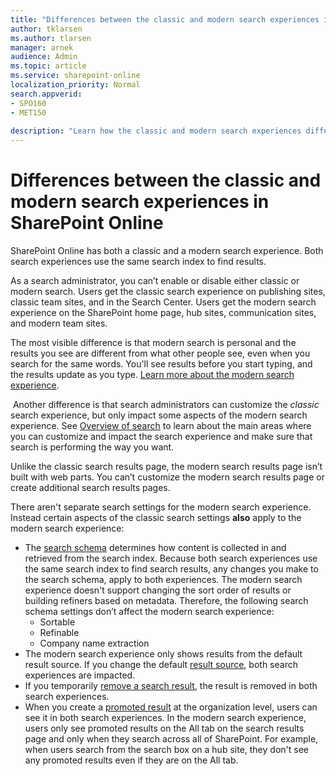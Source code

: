 ```yaml
---
title: "Differences between the classic and modern search experiences in SharePoint Online"
author: tklarsen
ms.author: tlarsen
manager: arnek
audience: Admin
ms.topic: article
ms.service: sharepoint-online
localization_priority: Normal
search.appverid:
- SPO160
- MET150
 
description: "Learn how the classic and modern search experiences differ"
---
```


# Differences between the classic and modern search experiences in SharePoint Online

SharePoint Online has both a classic and a modern search experience. Both search experiences use the same search index to find results. 

As a search administrator, you can’t enable or disable either classic or modern search. Users get the classic search experience on publishing sites, classic team sites, and in the Search Center. Users get the modern search experience on the SharePoint home page, hub sites, communication sites, and modern team sites.

The most visible difference is that modern search is personal and the results you see are different from what other people see, even when you search for the same words. You'll see results before you start typing, and the results update as you type. [Learn more about the modern search experience](https://support.office.com/en-us/article/What-s-new-in-search-in-Office-365-b81ab573-ec9c-4aa9-a369-b3c630f878a7)​.

​
Another difference is that search administrators can customize the *classic* search experience, but only impact some aspects of the modern search experience. See [Overview of search](overview-of-search.md) to learn about the main areas where you can customize and impact the search experience and make sure that search is performing the way you want.​
​

Unlike the classic search results page, the modern search results page isn’t built with web parts. You can’t customize the modern search results page or create additional search results pages.

There aren't separate search settings for the modern search experience. Instead certain aspects of the classic search settings **also** apply to the modern search experience: 

- The [search schema](manage-search-schema.md) determines how content is collected in and retrieved from the search index. Because both search experiences use the same search index to find search results, any changes you make to the search schema, apply to both experiences. The modern search experience doesn't support changing the sort order of results or building refiners based on metadata. Therefore, the following search schema settings don’t affect the modern search experience:
    - Sortable
    - Refinable 
    - Company name extraction
- The modern search experience only shows results from the default result source. If you change the default [result source](manage-result-sources.md), both search experiences are impacted.
- If you temporarily [remove a search result](remove-search-results.md), the result is removed in both search experiences.
- When you create a [promoted result](../SharePointServer/search/manage-query-rules.md) at the organization level, users can see it in both search experiences. In the modern search experience, users only see promoted results on the All tab on the search results page and only when they search across all of SharePoint. For example, when users search from the search box on a hub site, they don't see any promoted results even if they are on the All tab.




